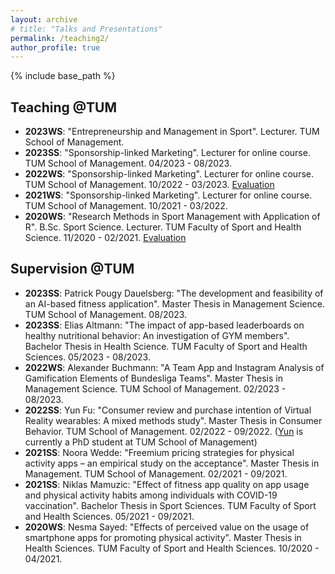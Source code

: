 ```yaml
---
layout: archive
# title: "Talks and Presentations"
permalink: /teaching2/
author_profile: true
---
```

{% include base_path %}


## Teaching @TUM
* <b>2023WS</b>: "Entrepreneurship and Management in Sport". Lecturer. TUM School of Management.
* <b>2023SS</b>: "Sponsorship-linked Marketing". Lecturer for online course. TUM School of Management. 04/2023 - 08/2023.
* <b>2022WS</b>: "Sponsorship-linked Marketing". Lecturer for online course. TUM School of Management. 10/2022 - 03/2023. [Evaluation](https://yanxiang-yang.github.io/files/WS22.pdf)
* <b>2021WS</b>: "Sponsorship-linked Marketing". Lecturer for online course. TUM School of Management. 10/2021 - 03/2022.
* <b>2020WS</b>: "Research Methods in Sport Management with Application of R". B.Sc. Sport Science. Lecturer. TUM Faculty of Sport and Health Science. 11/2020 - 02/2021. [Evaluation](https://yanxiang-yang.github.io/files/WS21.pdf)

## Supervision @TUM
* <b>2023SS</b>: Patrick Pougy Dauelsberg: "The development and feasibility of an AI-based fitness application". Master Thesis in Management Science. TUM School of Management. 08/2023.
* <b>2023SS</b>: Elias Altmann: "The impact of app-based leaderboards on healthy nutritional behavior: An investigation of GYM members". Bachelor Thesis in Health Science. TUM Faculty of Sport and Health Sciences. 05/2023 - 08/2023.
* <b>2022WS</b>: Alexander Buchmann: "A Team App and Instagram Analysis of Gamification Elements of Bundesliga Teams". Master Thesis in Management Science. TUM School of Management. 02/2023 - 08/2023.
* <b>2022SS</b>: Yun Fu: "Consumer review and purchase intention of Virtual Reality wearables: A mixed methods study". Master Thesis in Consumer Behavior. TUM School of Management. 02/2022 - 09/2022. ([Yun](https://www.linkedin.com/in/june-yun-fu/) is currently a PhD student at TUM School of Management)
* <b>2021SS</b>: Noora Wedde: "Freemium pricing strategies for physical activity apps – an empirical study on the acceptance". Master Thesis in Management. TUM School of Management. 02/2021 - 09/2021.
* <b>2021SS</b>: Niklas Mamuzic: "Effect of fitness app quality on app usage and physical activity habits among individuals with COVID-19 vaccination". Bachelor Thesis in Sport Sciences. TUM Faculty of Sport and Health Sciences. 05/2021 - 09/2021.
* <b>2020WS</b>: Nesma Sayed: "Effects of perceived value on the usage of smartphone apps for promoting physical activity". Master Thesis in Health Sciences. TUM Faculty of Sport and Health Sciences. 10/2020 - 04/2021.


